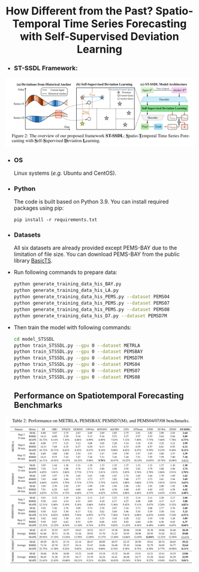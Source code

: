 # <div align="center">How Different from the Past? Spatio-Temporal Time Series Forecasting with Self-Supervised Deviation Learning </div>

* ### ST-SSDL Framework:

![Framework](./framework.png)


* ### OS

  Linux systems (*e.g.* Ubuntu and CentOS). 

* ### Python

  The code is built based on Python 3.9. You can install required packages using pip:

  ```
  pip install -r requirements.txt
  ```

* ### Datasets

  All six datasets are already provided except PEMS-BAY due to the limitation of file size.
  You can download PEMS-BAY from the public library [BasicTS](https://drive.google.com/drive/folders/14EJVODCU48fGK0FkyeVom_9lETh80Yjp?usp=sharing).
  
* Run following commands to prepare data:

  ```bash
  python generate_training_data_his_BAY.py
  python generate_training_data_his_LA.py
  python generate_training_data_his_PEMS.py --dataset PEMS04
  python generate_training_data_his_PEMS.py --dataset PEMS07
  python generate_training_data_his_PEMS.py --dataset PEMS08
  python generate_training_data_his_D7.py --dataset PEMSD7M
  ```

* Then train the model with following commands:

  ```bash
  cd model_STSSDL
  python train_STSSDL.py --gpu 0 --dataset METRLA
  python train_STSSDL.py --gpu 0 --dataset PEMSBAY
  python train_STSSDL.py --gpu 0 --dataset PEMSD7M
  python train_STSSDL.py --gpu 0 --dataset PEMS04
  python train_STSSDL.py --gpu 0 --dataset PEMS07
  python train_STSSDL.py --gpu 0 --dataset PEMS08
  
  ```

  ##  Performance on Spatiotemporal Forecasting Benchmarks

![Main results.](./result.png)